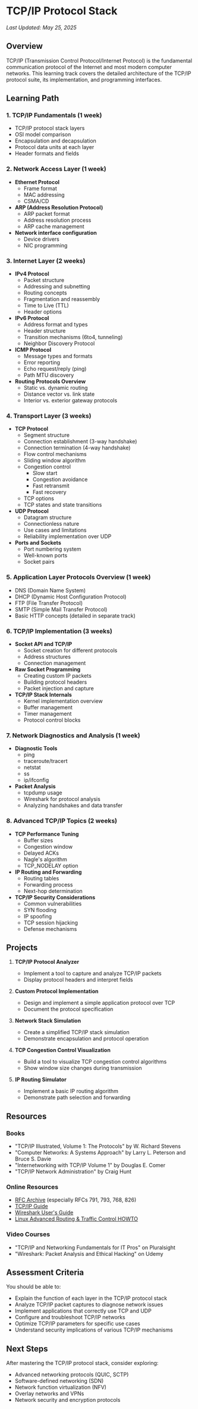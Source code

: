 # TCP/IP Protocol Stack

*Last Updated: May 25, 2025*

## Overview

TCP/IP (Transmission Control Protocol/Internet Protocol) is the fundamental communication protocol of the Internet and most modern computer networks. This learning track covers the detailed architecture of the TCP/IP protocol suite, its implementation, and programming interfaces.

## Learning Path

### 1. TCP/IP Fundamentals (1 week)
- TCP/IP protocol stack layers
- OSI model comparison
- Encapsulation and decapsulation
- Protocol data units at each layer
- Header formats and fields

### 2. Network Access Layer (1 week)
- **Ethernet Protocol**
  - Frame format
  - MAC addressing
  - CSMA/CD
- **ARP (Address Resolution Protocol)**
  - ARP packet format
  - Address resolution process
  - ARP cache management
- **Network interface configuration**
  - Device drivers
  - NIC programming

### 3. Internet Layer (2 weeks)
- **IPv4 Protocol**
  - Packet structure
  - Addressing and subnetting
  - Routing concepts
  - Fragmentation and reassembly
  - Time to Live (TTL)
  - Header options
- **IPv6 Protocol**
  - Address format and types
  - Header structure
  - Transition mechanisms (6to4, tunneling)
  - Neighbor Discovery Protocol
- **ICMP Protocol**
  - Message types and formats
  - Error reporting
  - Echo request/reply (ping)
  - Path MTU discovery
- **Routing Protocols Overview**
  - Static vs. dynamic routing
  - Distance vector vs. link state
  - Interior vs. exterior gateway protocols

### 4. Transport Layer (3 weeks)
- **TCP Protocol**
  - Segment structure
  - Connection establishment (3-way handshake)
  - Connection termination (4-way handshake)
  - Flow control mechanisms
  - Sliding window algorithm
  - Congestion control
    - Slow start
    - Congestion avoidance
    - Fast retransmit
    - Fast recovery
  - TCP options
  - TCP states and state transitions
- **UDP Protocol**
  - Datagram structure
  - Connectionless nature
  - Use cases and limitations
  - Reliability implementation over UDP
- **Ports and Sockets**
  - Port numbering system
  - Well-known ports
  - Socket pairs

### 5. Application Layer Protocols Overview (1 week)
- DNS (Domain Name System)
- DHCP (Dynamic Host Configuration Protocol)
- FTP (File Transfer Protocol)
- SMTP (Simple Mail Transfer Protocol)
- Basic HTTP concepts (detailed in separate track)

### 6. TCP/IP Implementation (3 weeks)
- **Socket API and TCP/IP**
  - Socket creation for different protocols
  - Address structures
  - Connection management
- **Raw Socket Programming**
  - Creating custom IP packets
  - Building protocol headers
  - Packet injection and capture
- **TCP/IP Stack Internals**
  - Kernel implementation overview
  - Buffer management
  - Timer management
  - Protocol control blocks

### 7. Network Diagnostics and Analysis (1 week)
- **Diagnostic Tools**
  - ping
  - traceroute/tracert
  - netstat
  - ss
  - ip/ifconfig
- **Packet Analysis**
  - tcpdump usage
  - Wireshark for protocol analysis
  - Analyzing handshakes and data transfer

### 8. Advanced TCP/IP Topics (2 weeks)
- **TCP Performance Tuning**
  - Buffer sizes
  - Congestion window
  - Delayed ACKs
  - Nagle's algorithm
  - TCP_NODELAY option
- **IP Routing and Forwarding**
  - Routing tables
  - Forwarding process
  - Next-hop determination
- **TCP/IP Security Considerations**
  - Common vulnerabilities
  - SYN flooding
  - IP spoofing
  - TCP session hijacking
  - Defense mechanisms

## Projects

1. **TCP/IP Protocol Analyzer**
   - Implement a tool to capture and analyze TCP/IP packets
   - Display protocol headers and interpret fields

2. **Custom Protocol Implementation**
   - Design and implement a simple application protocol over TCP
   - Document the protocol specification

3. **Network Stack Simulation**
   - Create a simplified TCP/IP stack simulation
   - Demonstrate encapsulation and protocol operation

4. **TCP Congestion Control Visualization**
   - Build a tool to visualize TCP congestion control algorithms
   - Show window size changes during transmission

5. **IP Routing Simulator**
   - Implement a basic IP routing algorithm
   - Demonstrate path selection and forwarding

## Resources

### Books
- "TCP/IP Illustrated, Volume 1: The Protocols" by W. Richard Stevens
- "Computer Networks: A Systems Approach" by Larry L. Peterson and Bruce S. Davie
- "Internetworking with TCP/IP Volume 1" by Douglas E. Comer
- "TCP/IP Network Administration" by Craig Hunt

### Online Resources
- [RFC Archive](https://www.rfc-editor.org/) (especially RFCs 791, 793, 768, 826)
- [TCP/IP Guide](http://www.tcpipguide.com/)
- [Wireshark User's Guide](https://www.wireshark.org/docs/wsug_html/)
- [Linux Advanced Routing & Traffic Control HOWTO](https://lartc.org/)

### Video Courses
- "TCP/IP and Networking Fundamentals for IT Pros" on Pluralsight
- "Wireshark: Packet Analysis and Ethical Hacking" on Udemy

## Assessment Criteria

You should be able to:
- Explain the function of each layer in the TCP/IP protocol stack
- Analyze TCP/IP packet captures to diagnose network issues
- Implement applications that correctly use TCP and UDP
- Configure and troubleshoot TCP/IP networks
- Optimize TCP/IP parameters for specific use cases
- Understand security implications of various TCP/IP mechanisms

## Next Steps

After mastering the TCP/IP protocol stack, consider exploring:
- Advanced networking protocols (QUIC, SCTP)
- Software-defined networking (SDN)
- Network function virtualization (NFV)
- Overlay networks and VPNs
- Network security and encryption protocols
